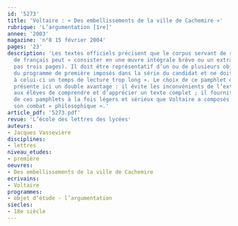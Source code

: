 ```yaml
---
id: '5273'
title: 'Voltaire : « Des embellissements de la ville de Cachemire »'
rubrique: 'L’argumentation [1re]'
annee: '2003'
magazine: 'n°8 15 février 2004'
pages: '23'
description: 'Les textes officiels précisent que le corpus servant de support à l’épreuve
  de français peut « consister en une œuvre intégrale brève ou un extrait long (n’excédant
  pas trois pages). Il doit être représentatif d’un ou de plusieurs objets d’étude
  du programme de première imposés dans la série du candidat et ne doit pas réclamer
  à celui-ci un temps de lecture trop long ». Le choix de ce pamphlet de Voltaire
  présente ici un double avantage : il évite les inconvénients de l’extrait et permet
  aux élèves de comprendre et d’apprécier un texte complet ; il fournit un bon exemple
  de ces pamphlets à la fois légers et sérieux que Voltaire a composés au cours de
  son combat « philosophique ».'
article_pdf: '5273.pdf'
revue: 'L’école des lettres des lycées'
auteurs:
- Jacques Vassevière
disciplines:
- lettres
niveau_etudes:
- première
oeuvres:
- Des embellissements de la ville de Cachemire
ecrivains:
- Voltaire
programmes:
- objet d’étude - l’argumentation
siecles:
- 18e siècle
---
```

